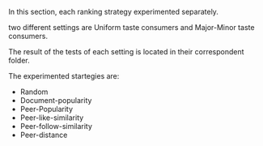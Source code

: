 In this section, each ranking strategy experimented separately.

two different settings are Uniform taste consumers and Major-Minor taste consumers.

The result of the tests of each setting is located in their correspondent folder.

The experimented startegies are: 

+ Random
+ Document-popularity
+ Peer-Popularity
+ Peer-like-similarity
+ Peer-follow-similarity
+ Peer-distance
